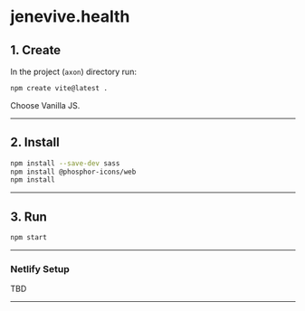 # jenevive.health


## 1. Create

In the project (`axon`) directory run:

```bash
npm create vite@latest .
```

Choose Vanilla JS.

---


## 2. Install

```bash
npm install --save-dev sass
npm install @phosphor-icons/web
npm install
```

---


## 3. Run

```bash
npm start
```

---


### Netlify Setup

TBD

---
